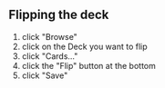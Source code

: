 
Flipping the deck
---
1. click "Browse"
2. click on the Deck you want to flip
3. click "Cards..."
4. click the "Flip" button at the bottom
5. click "Save"
